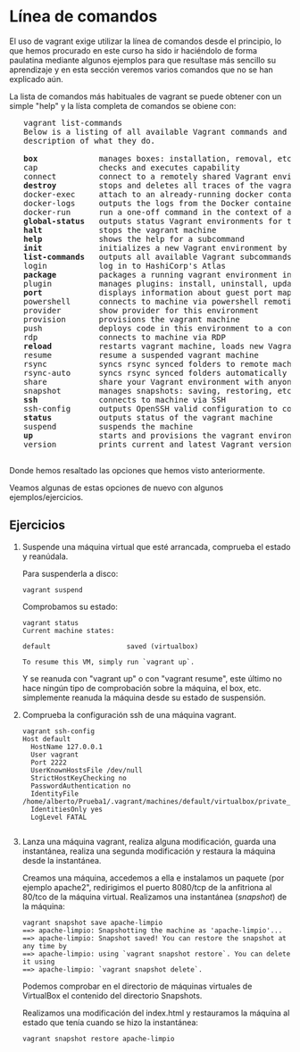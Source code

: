 # Línea de comandos

El uso de vagrant exige utilizar la línea de comandos desde el
principio, lo que hemos procurado en este curso ha sido ir haciéndolo
de forma paulatina mediante algunos ejemplos para que resultase más
sencillo su aprendizaje y en esta sección veremos varios comandos que
no se han explicado aún.

La lista de comandos más habituales de vagrant se puede obtener con un
simple "help" y la lísta completa de comandos se obiene con:

   <pre>
   vagrant list-commands
   Below is a listing of all available Vagrant commands and a brief
   description of what they do.
   
   <b>box</b>             manages boxes: installation, removal, etc.
   cap             checks and executes capability
   connect         connect to a remotely shared Vagrant environment
   <b>destroy</b>         stops and deletes all traces of the vagrant machine
   docker-exec     attach to an already-running docker container
   docker-logs     outputs the logs from the Docker container
   docker-run      run a one-off command in the context of a container
   <b>global-status</b>   outputs status Vagrant environments for this user
   <b>halt</b>            stops the vagrant machine
   <b>help</b>            shows the help for a subcommand
   <b>init</b>            initializes a new Vagrant environment by creating a Vagrantfile
   <b>list-commands</b>   outputs all available Vagrant subcommands, even non-primary ones
   login           log in to HashiCorp's Atlas
   <b>package</b>         packages a running vagrant environment into a box
   plugin          manages plugins: install, uninstall, update, etc.
   <b>port</b>            displays information about guest port mappings
   powershell      connects to machine via powershell remoting
   provider        show provider for this environment
   provision       provisions the vagrant machine
   push            deploys code in this environment to a configured destination
   rdp             connects to machine via RDP
   <b>reload</b>          restarts vagrant machine, loads new Vagrantfile configuration
   resume          resume a suspended vagrant machine
   rsync           syncs rsync synced folders to remote machine
   rsync-auto      syncs rsync synced folders automatically when files change
   share           share your Vagrant environment with anyone in the world
   snapshot        manages snapshots: saving, restoring, etc.
   <b>ssh</b>             connects to machine via SSH
   ssh-config      outputs OpenSSH valid configuration to connect to the machine
   <b>status</b>          outputs status of the vagrant machine
   suspend         suspends the machine
   <b>up</b>              starts and provisions the vagrant environment
   version         prints current and latest Vagrant version
   </pre>
Donde hemos resaltado las opciones que hemos visto anteriormente.   

Veamos algunas de estas opciones de nuevo con algunos ejemplos/ejercicios.

## Ejercicios

1. Suspende una máquina virtual que esté arrancada, comprueba el estado y reanúdala.

   Para suspenderla a disco:
   
   ```
   vagrant suspend
   ```
   Comprobamos su estado:
   
   ```
   vagrant status
   Current machine states:
   
   default                   saved (virtualbox)
   
   To resume this VM, simply run `vagrant up`.
   ```
   
   Y se reanuda con "vagrant up" o con "vagrant resume", este último
   no hace ningún tipo de comprobación sobre la máquina, el box,
   etc. simplemente reanuda la máquina desde su estado de suspensión.
   
2. Comprueba la configuración ssh de una máquina vagrant.

   ```
   vagrant ssh-config
   Host default
     HostName 127.0.0.1
	 User vagrant
	 Port 2222
	 UserKnownHostsFile /dev/null
	 StrictHostKeyChecking no
	 PasswordAuthentication no
	 IdentityFile /home/alberto/Prueba1/.vagrant/machines/default/virtualbox/private_key
     IdentitiesOnly yes
	 LogLevel FATAL
	 
   ```
1. Lanza una máquina vagrant, realiza alguna modificación, guarda una
   instantánea, realiza una segunda modificación y restaura la máquina desde la
   instantánea.
   
   Creamos una máquina, accedemos a ella e instalamos un paquete (por
   ejemplo apache2", redirigimos el puerto 8080/tcp de la anfitriona
   al 80/tco de la máquina virtual. Realizamos una instantánea
   (*snapshot*) de la máquina:
   
   ```
   vagrant snapshot save apache-limpio
   ==> apache-limpio: Snapshotting the machine as 'apache-limpio'...
   ==> apache-limpio: Snapshot saved! You can restore the snapshot at any time by
   ==> apache-limpio: using `vagrant snapshot restore`. You can delete it using
   ==> apache-limpio: `vagrant snapshot delete`.
   ```
   Podemos comprobar en el directorio de máquinas virtuales de
   VirtualBox el contenido del directorio Snapshots.
   
   Realizamos una modificación del index.html y restauramos la máquina
   al estado que tenía cuando se hizo la instantánea:
   
   ```
   vagrant snapshot restore apache-limpio
   ```
   
	   
	   
